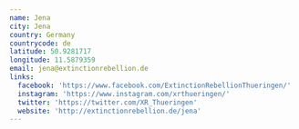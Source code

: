 ```yaml
---
name: Jena
city: Jena
country: Germany
countrycode: de
latitude: 50.9281717
longitude: 11.5879359
email: jena@extinctionrebellion.de
links:
  facebook: 'https://www.facebook.com/ExtinctionRebellionThueringen/'
  instagram: 'https://www.instagram.com/xrthueringen/'
  twitter: 'https://twitter.com/XR_Thueringen'
  website: 'http://extinctionrebellion.de/jena'
---
```


